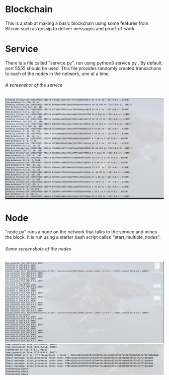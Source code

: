 # Blockchain
This is a stab at making a basic blockchain using some features from Bitcoin such as gossip to deliver messages and proof-of-work. 

# Service
There is a file called "service.py", run using python3 service.py <portnumber> <txns per second>. By default, port 5555 should be used. This file provides randomly created transactions to each of the nodes in the network, one at a time. 

###### A screenshot of the service
![alt text](screen1.png)
  
# Node
"node.py" runs a node on the network that talks to the service and mines the block. It is run using a starter bash script called "start_multiple_nodes". 

###### Some screenshots of the nodes
![alt text](screen2.png)
![alt text](screen3.png)
